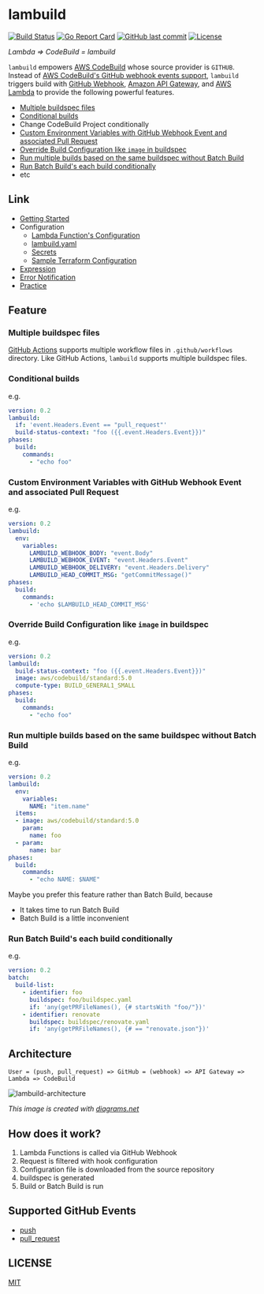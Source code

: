 # lambuild

[![Build Status](https://github.com/suzuki-shunsuke/lambuild/workflows/test/badge.svg)](https://github.com/suzuki-shunsuke/lambuild/actions)
[![Go Report Card](https://goreportcard.com/badge/github.com/suzuki-shunsuke/lambuild)](https://goreportcard.com/report/github.com/suzuki-shunsuke/lambuild)
[![GitHub last commit](https://img.shields.io/github/last-commit/suzuki-shunsuke/lambuild.svg)](https://github.com/suzuki-shunsuke/lambuild)
[![License](http://img.shields.io/badge/license-mit-blue.svg?style=flat-square)](https://raw.githubusercontent.com/suzuki-shunsuke/lambuild/master/LICENSE)

_Lambda => CodeBuild = lambuild_

`lambuild` empowers [AWS CodeBuild](https://aws.amazon.com/codebuild/) whose source provider is `GITHUB`.
Instead of [AWS CodeBuild's GitHub webhook events support](https://docs.aws.amazon.com/codebuild/latest/userguide/github-webhook.html),
`lambuild` triggers build with [GitHub Webhook](https://docs.github.com/en/developers/webhooks-and-events/webhooks), [Amazon API Gateway](https://aws.amazon.com/api-gateway/), and [AWS Lambda](https://aws.amazon.com/lambda/) to provide the following powerful features.

* [Multiple buildspec files](#multiple-buildspec-files)
* [Conditional builds](#conditional-builds)
* Change CodeBuild Project conditionally
* [Custom Environment Variables with GitHub Webhook Event and associated Pull Request](#custom-environment-variables-with-gitHub-webhook-event-and-associated-pull-request)
* [Override Build Configuration like `image` in buildspec](#override-build-configuration-like-image-in-buildspec)
* [Run multiple builds based on the same buildspec without Batch Build](#run-multiple-builds-based-on-the-same-buildspec-without-batch-build)
* [Run Batch Build's each build conditionally](#run-batch-builds-each-build-conditionally)
* etc

## Link

* [Getting Started](docs/getting-started.md)
* Configuration
  * [Lambda Function's Configuration](docs/lambda-configuration.md)
  * [lambuild.yaml](docs/lambuild-yaml.md)
  * [Secrets](docs/secret.md)
  * [Sample Terraform Configuration](terraform)
* [Expression](docs/expression.md)
* [Error Notification](docs/error-notification.md)
* [Practice](docs/practice.md)

## Feature

### Multiple buildspec files

[GitHub Actions](https://docs.github.com/en/actions) supports multiple workflow files in `.github/workflows` directory.
Like GitHub Actions, `lambuild` supports multiple buildspec files.

### Conditional builds

e.g.

```yaml
version: 0.2
lambuild:
  if: 'event.Headers.Event == "pull_request"'
  build-status-context: "foo ({{.event.Headers.Event}})"
phases:
  build:
    commands:
      - "echo foo"
```

### Custom Environment Variables with GitHub Webhook Event and associated Pull Request

e.g.

```yaml
version: 0.2
lambuild:
  env:
    variables:
      LAMBUILD_WEBHOOK_BODY: "event.Body"
      LAMBUILD_WEBHOOK_EVENT: "event.Headers.Event"
      LAMBUILD_WEBHOOK_DELIVERY: "event.Headers.Delivery"
      LAMBUILD_HEAD_COMMIT_MSG: "getCommitMessage()"
phases:
  build:
    commands:
      - 'echo $LAMBUILD_HEAD_COMMIT_MSG'
```

### Override Build Configuration like `image` in buildspec

e.g.

```yaml
version: 0.2
lambuild:
  build-status-context: "foo ({{.event.Headers.Event}})"
  image: aws/codebuild/standard:5.0
  compute-type: BUILD_GENERAL1_SMALL
phases:
  build:
    commands:
      - "echo foo"
```

### Run multiple builds based on the same buildspec without Batch Build

e.g.

```yaml
version: 0.2
lambuild:
  env:
    variables:
      NAME: "item.name"
  items:
  - image: aws/codebuild/standard:5.0
    param:
      name: foo
  - param:
      name: bar
phases:
  build:
    commands:
      - "echo NAME: $NAME"
```

Maybe you prefer this feature rather than Batch Build, because

* It takes time to run Batch Build
* Batch Build is a little inconvenient

### Run Batch Build's each build conditionally

e.g.

```yaml
version: 0.2
batch:
  build-list:
    - identifier: foo
      buildspec: foo/buildspec.yaml
      if: 'any(getPRFileNames(), {# startsWith "foo/"})'
    - identifier: renovate
      buildspec: buildspec/renovate.yaml
      if: 'any(getPRFileNames(), {# == "renovate.json"})'
```

## Architecture

```
User = (push, pull_request) => GitHub = (webhook) => API Gateway => Lambda => CodeBuild
```

![lambuild-architecture](https://user-images.githubusercontent.com/13323303/116976740-80f1d300-acfc-11eb-96f5-7fb49f0e7e25.png)

_This image is created with [diagrams.net](https://www.diagrams.net/)_

## How does it work?

1. Lambda Functions is called via GitHub Webhook
1. Request is filtered with hook configuration
1. Configuration file is downloaded from the source repository
1. buildspec is generated
1. Build or Batch Build is run

## Supported GitHub Events

* [push](https://docs.github.com/en/developers/webhooks-and-events/webhook-events-and-payloads#push)
* [pull_request](https://docs.github.com/en/developers/webhooks-and-events/webhook-events-and-payloads#pull_request)

## LICENSE

[MIT](LICENSE)
